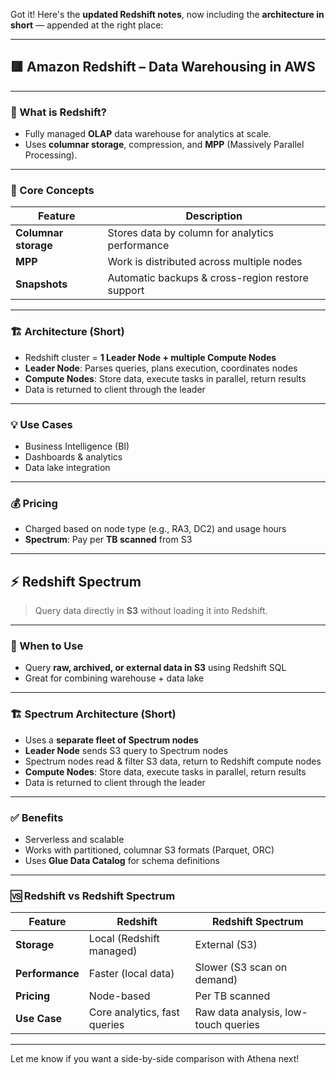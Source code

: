 Got it! Here's the **updated Redshift notes**, now including the **architecture in short** — appended at the right place:

---

## 🟥 **Amazon Redshift – Data Warehousing in AWS**

---

### 📌 What is Redshift?

* Fully managed **OLAP** data warehouse for analytics at scale.
* Uses **columnar storage**, compression, and **MPP** (Massively Parallel Processing).

---

### 🧱 Core Concepts

| Feature              | Description                                      |
| -------------------- | ------------------------------------------------ |
| **Columnar storage** | Stores data by column for analytics performance  |
| **MPP**              | Work is distributed across multiple nodes        |
| **Snapshots**        | Automatic backups & cross-region restore support |

---

### 🏗️ **Architecture (Short)**

* Redshift cluster = **1 Leader Node + multiple Compute Nodes**
* **Leader Node**: Parses queries, plans execution, coordinates nodes
* **Compute Nodes**: Store data, execute tasks in parallel, return results
* Data is returned to client through the leader

---

### 💡 Use Cases

* Business Intelligence (BI)
* Dashboards & analytics
* Data lake integration

---

### 💰 Pricing

* Charged based on node type (e.g., RA3, DC2) and usage hours
* **Spectrum**: Pay per **TB scanned** from S3

---

## ⚡ **Redshift Spectrum**

> Query data directly in **S3** without loading it into Redshift.

---

### 🎯 When to Use

* Query **raw, archived, or external data in S3** using Redshift SQL
* Great for combining warehouse + data lake

---

### 🏗️ **Spectrum Architecture (Short)**

* Uses a **separate fleet of Spectrum nodes**
* **Leader Node** sends S3 query to Spectrum nodes
* Spectrum nodes read & filter S3 data, return to Redshift compute nodes
* **Compute Nodes**: Store data, execute tasks in parallel, return results
* Data is returned to client through the leader

---

### ✅ Benefits

* Serverless and scalable
* Works with partitioned, columnar S3 formats (Parquet, ORC)
* Uses **Glue Data Catalog** for schema definitions

---

### 🆚 Redshift vs Redshift Spectrum

| Feature         | Redshift                     | Redshift Spectrum                    |
| --------------- | ---------------------------- | ------------------------------------ |
| **Storage**     | Local (Redshift managed)     | External (S3)                        |
| **Performance** | Faster (local data)          | Slower (S3 scan on demand)           |
| **Pricing**     | Node-based                   | Per TB scanned                       |
| **Use Case**    | Core analytics, fast queries | Raw data analysis, low-touch queries |

---

Let me know if you want a side-by-side comparison with Athena next!
